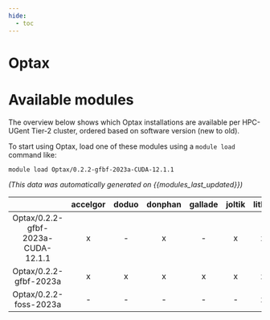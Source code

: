 ```yaml
---
hide:
  - toc
---
```


Optax
=====

# Available modules


The overview below shows which Optax installations are available per HPC-UGent Tier-2 cluster, ordered based on software version (new to old).

To start using Optax, load one of these modules using a `module load` command like:

```shell
module load Optax/0.2.2-gfbf-2023a-CUDA-12.1.1
```

*(This data was automatically generated on {{modules_last_updated}})*

| |accelgor|doduo|donphan|gallade|joltik|litleo|shinx|
| :---: | :---: | :---: | :---: | :---: | :---: | :---: | :---: |
|Optax/0.2.2-gfbf-2023a-CUDA-12.1.1|x|-|x|-|x|x|-|
|Optax/0.2.2-gfbf-2023a|x|x|x|x|x|x|x|
|Optax/0.2.2-foss-2023a|-|-|-|-|-|x|x|
